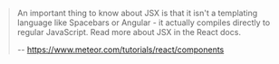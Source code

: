 > An important thing to know about JSX is that it isn't a templating language
> like Spacebars or Angular - it actually compiles directly to regular
> JavaScript. Read more about JSX in the React docs.
>
> -- https://www.meteor.com/tutorials/react/components
